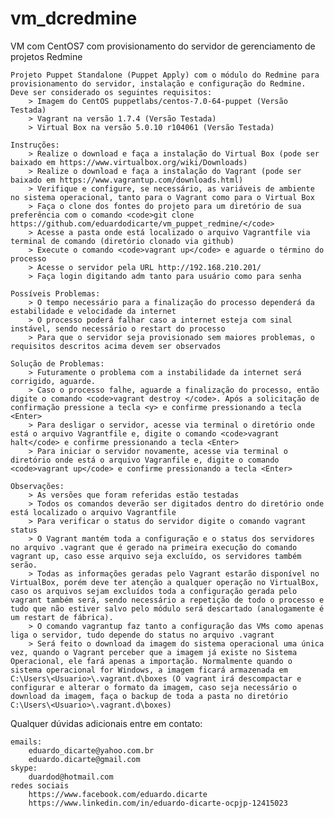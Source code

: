 # vm_dcredmine
VM com CentOS7 com provisionamento do servidor de gerenciamento de projetos Redmine

    Projeto Puppet Standalone (Puppet Apply) com o módulo do Redmine para provisionamento do servidor, instalação e configuração do Redmine. Deve ser considerado os seguintes requisitos:
      	> Imagem do CentOS puppetlabs/centos-7.0-64-puppet (Versão Testada)
      	> Vagrant na versão 1.7.4 (Versão Testada)
      	> Virtual Box na versão 5.0.10 r104061 (Versão Testada)
    
    Instruções:
        > Realize o download e faça a instalação do Virtual Box (pode ser baixado em https://www.virtualbox.org/wiki/Downloads)
        > Realize o download e faça a instalação do Vagrant (pode ser baixado em https://www.vagrantup.com/downloads.html)
        > Verifique e configure, se necessário, as variáveis de ambiente no sistema operacional, tanto para o Vagrant como para o Virtual Box
        > Faça o clone dos fontes do projeto para um diretório de sua preferência com o comando <code>git clone https://github.com/eduardodicarte/vm_puppet_redmine/</code>
        > Acesse a pasta onde está localizado o arquivo Vagrantfile via terminal de comando (diretório clonado via github)
        > Execute o comando <code>vagrant up</code> e aguarde o término do processo
        > Acesse o servidor pela URL http://192.168.210.201/
        > Faça login digitando adm tanto para usuário como para senha
        
    Possíveis Problemas:
        > O tempo necessário para a finalização do processo dependerá da estabilidade e velocidade da internet
        > O processo poderá falhar caso a internet esteja com sinal instável, sendo necessário o restart do processo
        > Para que o servidor seja provisionado sem maiores problemas, o requisitos descritos acima devem ser observados
    
    Solução de Problemas:
        > Futuramente o problema com a instabilidade da internet será corrigido, aguarde.
        > Caso o processo falhe, aguarde a finalização do processo, então digite o comando <code>vagrant destroy </code>. Após a solicitação de confirmação pressione a tecla <y> e confirme pressionando a tecla <Enter>
        > Para desligar o servidor, acesse via terminal o diretório onde está o arquivo Vagrantfile e, digite o comando <code>vagrant halt</code> e confirme pressionando a tecla <Enter>
        > Para iniciar o servidor novamente, acesse via terminal o diretório onde está o arquivo Vagranfile e, digite o comando <code>vagrant up</code> e confirme pressionando a tecla <Enter>
        
    Observações:
        > As versões que foram referidas estão testadas
        > Todos os comandos deverão ser digitados dentro do diretório onde está localizado o arquivo Vagrantfile
        > Para verificar o status do servidor digite o comando vagrant status
        > O Vagrant mantém toda a configuração e o status dos servidores no arquivo .vagrant que é gerado na primeira execução do comando vagrant up, caso esse arquivo seja excluído, os servidores também serão.
        > Todas as informações geradas pelo Vagrant estarão disponível no VirtualBox, porém deve ter atenção a qualquer operação no VirtualBox, caso os arquivos sejam excluídos toda a configuração gerada pelo vagrant também será, sendo necessário a repetição de todo o processo e tudo que não estiver salvo pelo módulo será descartado (analogamente é um restart de fábrica).
        > O comando vagrantup faz tanto a configuração das VMs como apenas liga o servidor, tudo depende do status no arquivo .vagrant
        > Será feito o download da imagem do sistema operacional uma única vez, quando o Vagrant perceber que a imagem já existe no Sistema Operacional, ele fará apenas a importação. Normalmente quando o sistema operacional for Windows, a imagem ficará armazenada em C:\Users\<Usuario>\.vagrant.d\boxes (O vagrant irá descompactar e configurar e alterar o formato da imagem, caso seja necessário o download da imagem, faça o backup de toda a pasta no diretório C:\Users\<Usuario>\.vagrant.d\boxes)
        
  Qualquer dúvidas adicionais entre em contato:     
         
    emails:    
        eduardo_dicarte@yahoo.com.br   
        eduardo.dicarte@gmail.com                
    skype:     
        duardod@hotmail.com              
    redes sociais    
        https://www.facebook.com/eduardo.dicarte    
        https://www.linkedin.com/in/eduardo-dicarte-ocpjp-12415023   
        
